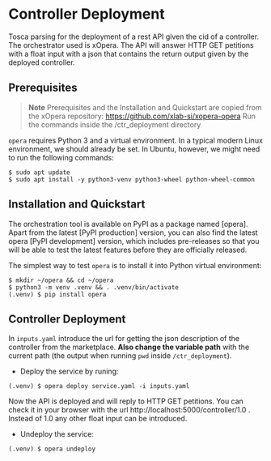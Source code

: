 # Controller Deployment
Tosca parsing for the deployment of a rest API given the cid of a controller. The orchestrator used is xOpera. The API will answer HTTP GET petitions with a float input with a json that contains the return output given by the deployed controller.

## Prerequisites
> **Note** Prerequisites and the Installation and Quickstart are copied from the xOpera repository: https://github.com/xlab-si/xopera-opera
> Run the commands inside the /ctr_deployment directory

`opera` requires Python 3 and a virtual environment. 
In a typical modern Linux environment, we should already be set. 
In Ubuntu, however, we might need to run the following commands:

```console
$ sudo apt update
$ sudo apt install -y python3-venv python3-wheel python-wheel-common
```
## Installation and Quickstart
The orchestration tool is available on PyPI as a package named [opera]. 
Apart from the latest [PyPI production] version, you can also find the latest opera [PyPI development] version, which 
includes pre-releases so that you will be able to test the latest features before they are officially released.

The simplest way to test `opera` is to install it into Python virtual environment:

```console
$ mkdir ~/opera && cd ~/opera
$ python3 -m venv .venv && . .venv/bin/activate
(.venv) $ pip install opera
```

## Controller Deployment
In `inputs.yaml` introduce the url for getting the json description of the controller from the marketplace. **Also change the variable path** with the current path (the output when running `pwd` inside `/ctr_deployment`).

* Deploy the service by runing:
```console
(.venv) $ opera deploy service.yaml -i inputs.yaml
```
Now the API is deployed and will reply to HTTP GET petitions. You can check it in your browser with the url http://localhost:5000/controller/1.0 . Instead of 1.0 any other float input can be introduced.

* Undeploy the service:
```console
(.venv) $ opera undeploy
```